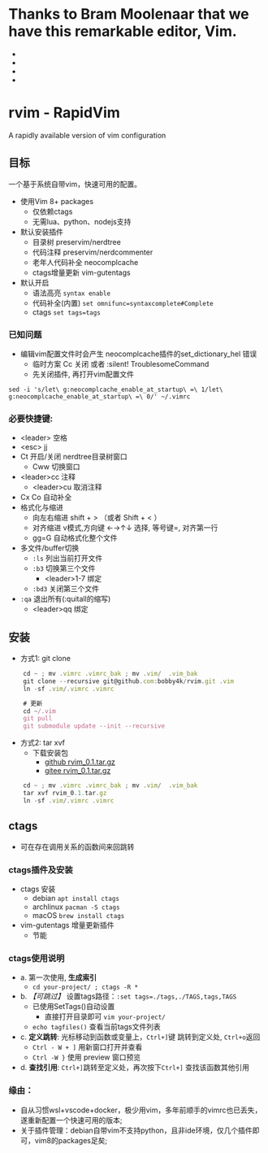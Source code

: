# Thanks to Bram Moolenaar that we have this remarkable editor, Vim.

-
-
-
-


# rvim - RapidVim
A rapidly available version of vim configuration

## 目标
一个基于系统自带vim，快速可用的配置。
- 使用Vim 8+ packages
    - 仅依赖ctags
    - 无需lua、python、nodejs支持
- 默认安装插件
    - 目录树 preservim/nerdtree
    - 代码注释 preservim/nerdcommenter
    - 老年人代码补全 neocomplcache
    - ctags增量更新 vim-gutentags
- 默认开启
    - 语法高亮 `syntax enable`
    - 代码补全(内置) `set omnifunc=syntaxcomplete#Complete`
    - ctags `set tags=tags`

### 已知问题
- 编辑vim配置文件时会产生 neocomplcache插件的set_dictionary_hel 错误
    - 临时方案 Cc 关闭 或者 :silent! TroublesomeCommand
    - 先关闭插件, 再打开vim配置文件
```shell
sed -i 's/let\ g:neocomplcache_enable_at_startup\ =\ 1/let\ g:neocomplcache_enable_at_startup\ =\ 0/' ~/.vimrc
```


### 必要快捷键:
-  \<leader\> 空格
-  \<esc\> jj
-  Ct 开启/关闭 nerdtree目录树窗口
    -  Cww 切换窗口
-  \<leader\>cc 注释
    -  \<leader\>cu 取消注释
-  Cx Co 自动补全
-  格式化与缩进
    - 向左右缩进 shift + > （或者 Shift + < ）
    - 对齐缩进 v模式,方向键 ←→↑↓ 选择, 等号键=, 对齐第一行
    - gg=G 自动格式化整个文件
-  多文件/buffer切换
    - `:ls` 列出当前打开文件
    - `:b3` 切换第三个文件
        - \<leader\>1-7 绑定
    - `:bd3` 关闭第三个文件
- `:qa` 退出所有(:quitall的缩写)
    - \<leader\>qq 绑定

## 安装
- 方式1: git clone
```jsx
    cd ~ ; mv .vimrc .vimrc_bak ; mv .vim/  .vim_bak
    git clone --recursive git@github.com:bobby4k/rvim.git .vim
    ln -sf .vim/.vimrc .vimrc

    # 更新
    cd ~/.vim
    git pull
    git submodule update --init --recursive
```

- 方式2: tar xvf
   - 下载安装包
       - [github rvim_0.1.tar.gz](https://github.com/bobby4k/rvim/releases/download/v0.1/rvim_0.1.tar.gz)
       - [gitee rvim_0.1.tar.gz](https://gitee.com/bobby4k/rvim/releases/download/v0.1/rvim_0.1.tar.gz)
```jsx
    cd ~ ; mv .vimrc .vimrc_bak ; mv .vim/  .vim_bak
    tar xvf rvim_0.1.tar.gz
    ln -sf .vim/.vimrc .vimrc
```

## ctags
- 可在存在调用关系的函数间来回跳转
### ctags插件及安装
- ctags 安装
    - debian `apt install ctags`
    - archlinux `pacman -S ctags`
    - macOS    `brew install ctags`
- vim-gutentags 增量更新插件
    - 节能

### ctags使用说明
- a. 第一次使用, **生成索引**
    - `cd your-project/ ; ctags -R *`
- b. _【可跳过】_ 设置tags路径：`:set tags=./tags,./TAGS,tags,TAGS`
    - 已使用SetTags()自动设置
        - 直接打开目录即可 `vim your-project/`
    - `echo tagfiles()` 查看当前tags文件列表
- c. **定义跳转**: 光标移动到函数或变量上，`Ctrl+]`键 跳转到定义处,  `Ctrl+o`返回
    - `Ctrl - W + ]` 用新窗口打开并查看
    - `Ctrl -W }` 使用 preview 窗口预览
- d. **查找引用**: `Ctrl+]`跳转至定义处，再次按下`Ctrl+]` 查找该函数其他引用

### 缘由：
- 自从习惯wsl+vscode+docker，极少用vim，多年前顺手的vimrc也已丢失，遂重新配置一个快速可用的版本;
- 关于插件管理：debian自带vim不支持python，且非ide环境，仅几个插件即可，vim8的packages足矣;



